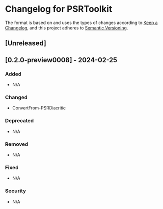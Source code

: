 # Changelog for PSRToolkit

The format is based on and uses the types of changes according to [Keep a Changelog](https://keepachangelog.com/en/1.0.0/),
and this project adheres to [Semantic Versioning](https://semver.org/spec/v2.0.0.html).

## [Unreleased]

## [0.2.0-preview0008] - 2024-02-25

### Added

- N/A

### Changed

- ConvertFrom-PSRDiacritic

### Deprecated

- N/A

### Removed

- N/A

### Fixed

- N/A

### Security

- N/A
